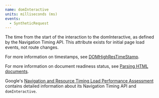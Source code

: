 ```yaml
---
name: domInteractive
units: milliseconds (ms)
events:
  - SyntheticRequest
---
```


The time from the start of the interaction to the domInteractive, as defined by the Navigation Timing API. This attribute exists for initial page load events, not route changes.

For more information on timestamps, see [DOMHighResTimeStamp](https://developer.mozilla.org/en-US/docs/Web/API/DOMHighResTimeStamp).

For more information on document readiness status, see [Parsing HTML documents](https://html.spec.whatwg.org/multipage/parsing.html#the-end).

Google's [Navigation and Resource Timing Load Performance Assessment](https://developers.google.com/web/fundamentals/performance/navigation-and-resource-timing) contains detailed information about its Navigation Timing API and `domInteractive`.